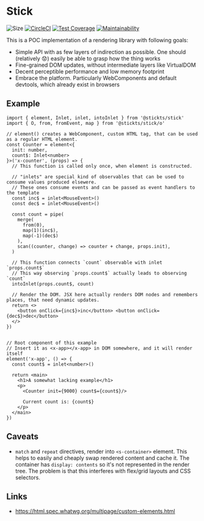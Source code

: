 # Stick

![Size](https://img.shields.io/bundlephobia/minzip/@stickts/stick)
[![CircleCI](https://circleci.com/gh/dcbrwn/stick/tree/dev.svg?style=svg)](https://circleci.com/gh/dcbrwn/stick/tree/dev)
[![Test Coverage](https://api.codeclimate.com/v1/badges/d56309aed4f0a8657ed5/test_coverage)](https://codeclimate.com/github/dcbrwn/stick/test_coverage)
[![Maintainability](https://api.codeclimate.com/v1/badges/d56309aed4f0a8657ed5/maintainability)](https://codeclimate.com/github/dcbrwn/stick/maintainability)

This is a POC implementation of a rendering library with following goals:
- Simple API with as few layers of indirection as possible. One should (relatively 😟) easily be able to grasp how the thing works
- Fine-grained DOM updates, without intermediate layers like VirtualDOM
- Decent perceptible performance and low memory footprint
- Embrace the platform. Particularly WebComponents and default devtools, which already exist in browsers

## Example

```tsx
import { element, Inlet, inlet, intoInlet } from '@stickts/stick'
import { O, from, fromEvent, map } from '@stickts/stick/o'

// element() creates a WebComponent, custom HTML tag, that can be used as a regular HTML element.
const Counter = element<{
  init: number,
  count$: Inlet<number>
}>('x-counter', (props) => {
  // This function is called only once, when element is constructed.

  // "inlets" are special kind of observables that can be used to consume values produced elsewere.
  // These ones consume events and can be passed as event handlers to the template
  const inc$ = inlet<MouseEvent>()
  const dec$ = inlet<MouseEvent>()

  const count = pipe(
    merge(
      from(0),
      map(1)(inc$),
      map(-1)(dec$)
    ),
    scan((counter, change) => counter + change, props.init),
  )

  // This function connects `count` observable with inlet `props.count$`
  // This way observing `props.count$` actually leads to observing `count`
  intoInlet(props.count$, count)

  // Render the DOM. JSX here actually renders DOM nodes and remembers places, that need dynamic updates.
  return <>
    <button onClick={inc$}>inc</button> <button onClick={dec$}>dec</button>
  </>
})


// Root component of this example
// Insert it as <x-app></x-app> in DOM somewhere, and it will render itself
element('x-app', () => {
  const count$ = inlet<number>()

  return <main>
    <h1>A somewhat lacking example</h1>
    <p>
      <Counter init={9000} count$={count$}/>

      Current count is: {count$}
    </p>
  </main>
})
```

## Caveats

- `match` and `repeat` directives, render into `<s-container>` element. This helps to easily and cheaply swap rendered content and cache it. The container has `display: contents` so it's not represented in the render tree. The problem is that this interferes with flex/grid layouts and CSS selectors.

## Links

- https://html.spec.whatwg.org/multipage/custom-elements.html
